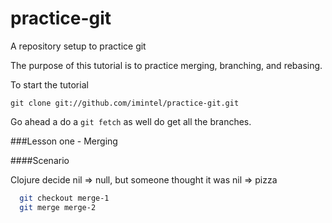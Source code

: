 practice-git
============

A repository setup to practice git

The purpose of this tutorial is to practice merging, branching, and
rebasing.

To start the tutorial

`git clone git://github.com/imintel/practice-git.git`

Go ahead a do a `git fetch` as well do get all the branches.

###Lesson one - Merging

####Scenario

Clojure decide nil => null, but someone thought it was nil => pizza

```bash
  git checkout merge-1
  git merge merge-2
```



